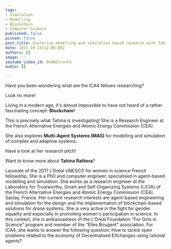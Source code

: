 ```yaml
---
tags:
- Simulation
- Modelling
- Blockchain
- Computer Science
published: false
pinned: false
post_title: Exploring modelling and simulation based research with Tahina Ralitera
date: 2021-10-15T22:00:00Z
authors: []
image: ''
youtube_video_id: 8kW0EvrunIU
audio: []

---
```

Have you been wondering what are the ICA4 fellows researching?

Look no more!

Living in a modern age, it's almost impossible to have not heard of a rather fascinating concept: **Blockchain!**

This is precisely what Tahina is investigating! She is a Research Engineer at the French Alternative Energies and Atomic Energy Commission (CEA).

She also explores **Multi-Agent Systems (MAS)** for modelling and simulation of complex and adaptive systems.

Have a look at her research pitch!

Want to know more about **Tahina Ralitera**?

Laureate of the 2017 L’Oréal UNESCO for women in science French fellowship, She is a PhD and computer engineer, specialised in agent-based modelling and simulation. She works as a research engineer at the Laboratory for Trustworthy, Smart and Self-Organizing Systems (LICIA) of the French Alternative Energies and Atomic Energy Commission (CEA), Saclay, France. Her current research interests are agent-based engineering and simulation for the design and the implementation of blockchain-based solutions for drone systems. She is very active in the fight for gender equality and especially in promoting women's participation in science. In this context, she is ambassadress of the L'Oréal Foundation "For Girls in Science" program and member of the "Elles Bougent" association. For ICA4, she wants to answer the following question: How to tackle open problems related to the economy of Decentralised EXchanges using rational agents?